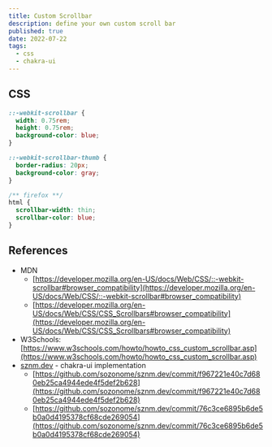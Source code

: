 ```yaml
---
title: Custom Scrollbar
description: define your own custom scroll bar
published: true
date: 2022-07-22
tags:
  - css
  - chakra-ui
---
```


## CSS

```css
::-webkit-scrollbar {
  width: 0.75rem;
  height: 0.75rem;
  background-color: blue;
}

::-webkit-scrollbar-thumb {
  border-radius: 20px;
  background-color: gray;
}

/** firefox **/
html {
  scrollbar-width: thin;
  scrollbar-color: blue;
}
```

## References

- MDN
  - [https://developer.mozilla.org/en-US/docs/Web/CSS/::-webkit-scrollbar#browser_compatibility](https://developer.mozilla.org/en-US/docs/Web/CSS/::-webkit-scrollbar#browser_compatibility)
  - [https://developer.mozilla.org/en-US/docs/Web/CSS/CSS_Scrollbars#browser_compatibility](https://developer.mozilla.org/en-US/docs/Web/CSS/CSS_Scrollbars#browser_compatibility)
- W3Schools: [https://www.w3schools.com/howto/howto_css_custom_scrollbar.asp](https://www.w3schools.com/howto/howto_css_custom_scrollbar.asp)
- [sznm.dev](http://sznm.dev) - chakra-ui implementation
  - [https://github.com/sozonome/sznm.dev/commit/f967221e40c7d680eb25ca4944ede4f5def2b628](https://github.com/sozonome/sznm.dev/commit/f967221e40c7d680eb25ca4944ede4f5def2b628)
  - [https://github.com/sozonome/sznm.dev/commit/76c3ce6895b6de5b0a0d4195378cf68cde269054](https://github.com/sozonome/sznm.dev/commit/76c3ce6895b6de5b0a0d4195378cf68cde269054)
